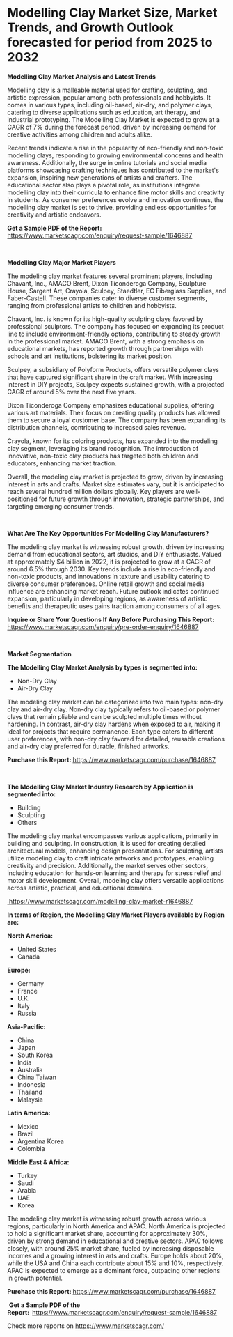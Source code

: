 <p><h1>Modelling Clay Market Size, Market Trends, and Growth Outlook forecasted for period from 2025 to 2032</h1></p><p><strong>Modelling Clay Market Analysis and Latest Trends</strong></p>
<p><p>Modelling clay is a malleable material used for crafting, sculpting, and artistic expression, popular among both professionals and hobbyists. It comes in various types, including oil-based, air-dry, and polymer clays, catering to diverse applications such as education, art therapy, and industrial prototyping. The Modelling Clay Market is expected to grow at a CAGR of 7% during the forecast period, driven by increasing demand for creative activities among children and adults alike.</p><p>Recent trends indicate a rise in the popularity of eco-friendly and non-toxic modelling clays, responding to growing environmental concerns and health awareness. Additionally, the surge in online tutorials and social media platforms showcasing crafting techniques has contributed to the market's expansion, inspiring new generations of artists and crafters. The educational sector also plays a pivotal role, as institutions integrate modelling clay into their curricula to enhance fine motor skills and creativity in students. As consumer preferences evolve and innovation continues, the modelling clay market is set to thrive, providing endless opportunities for creativity and artistic endeavors.</p></p>
<p><strong>Get a Sample PDF of the Report:&nbsp;</strong> <a href="https://www.marketscagr.com/enquiry/request-sample/1646887?utm_campaign=1789&utm_medium=2&utm_source=Github&utm_content=ia&utm_term=31012025&utm_id=modelling-clay">https://www.marketscagr.com/enquiry/request-sample/1646887</a></p>
<p>&nbsp;</p>
<p><strong>Modelling Clay Major Market Players</strong></p>
<p><p>The modeling clay market features several prominent players, including Chavant, Inc., AMACO Brent, Dixon Ticonderoga Company, Sculpture House, Sargent Art, Crayola, Sculpey, Staedtler, EC Fiberglass Supplies, and Faber-Castell. These companies cater to diverse customer segments, ranging from professional artists to children and hobbyists.</p><p>Chavant, Inc. is known for its high-quality sculpting clays favored by professional sculptors. The company has focused on expanding its product line to include environment-friendly options, contributing to steady growth in the professional market. AMACO Brent, with a strong emphasis on educational markets, has reported growth through partnerships with schools and art institutions, bolstering its market position.</p><p>Sculpey, a subsidiary of Polyform Products, offers versatile polymer clays that have captured significant share in the craft market. With increasing interest in DIY projects, Sculpey expects sustained growth, with a projected CAGR of around 5% over the next five years.</p><p>Dixon Ticonderoga Company emphasizes educational supplies, offering various art materials. Their focus on creating quality products has allowed them to secure a loyal customer base. The company has been expanding its distribution channels, contributing to increased sales revenue.</p><p>Crayola, known for its coloring products, has expanded into the modeling clay segment, leveraging its brand recognition. The introduction of innovative, non-toxic clay products has targeted both children and educators, enhancing market traction.</p><p>Overall, the modeling clay market is projected to grow, driven by increasing interest in arts and crafts. Market size estimates vary, but it is anticipated to reach several hundred million dollars globally. Key players are well-positioned for future growth through innovation, strategic partnerships, and targeting emerging consumer trends.</p></p>
<p>&nbsp;</p>
<p><strong>What Are The Key Opportunities For Modelling Clay Manufacturers?</strong></p>
<p><p>The modeling clay market is witnessing robust growth, driven by increasing demand from educational sectors, art studios, and DIY enthusiasts. Valued at approximately $4 billion in 2022, it is projected to grow at a CAGR of around 6.5% through 2030. Key trends include a rise in eco-friendly and non-toxic products, and innovations in texture and usability catering to diverse consumer preferences. Online retail growth and social media influence are enhancing market reach. Future outlook indicates continued expansion, particularly in developing regions, as awareness of artistic benefits and therapeutic uses gains traction among consumers of all ages.</p></p>
<p><strong>Inquire or Share Your Questions If Any Before Purchasing This Report:</strong> <a href="https://www.marketscagr.com/enquiry/pre-order-enquiry/1646887?utm_campaign=1789&utm_medium=2&utm_source=Github&utm_content=ia&utm_term=31012025&utm_id=modelling-clay">https://www.marketscagr.com/enquiry/pre-order-enquiry/1646887</a></p>
<p>&nbsp;</p>
<p><strong>Market Segmentation</strong></p>
<p><strong>The Modelling Clay Market Analysis by types is segmented into:</strong></p>
<p><ul><li>Non-Dry Clay</li><li>Air-Dry Clay</li></ul></p>
<p><p>The modeling clay market can be categorized into two main types: non-dry clay and air-dry clay. Non-dry clay typically refers to oil-based or polymer clays that remain pliable and can be sculpted multiple times without hardening. In contrast, air-dry clay hardens when exposed to air, making it ideal for projects that require permanence. Each type caters to different user preferences, with non-dry clay favored for detailed, reusable creations and air-dry clay preferred for durable, finished artworks.</p></p>
<p><strong>Purchase this Report:&nbsp;</strong><a href="https://www.marketscagr.com/purchase/1646887?utm_campaign=1789&utm_medium=2&utm_source=Github&utm_content=ia&utm_term=31012025&utm_id=modelling-clay">https://www.marketscagr.com/purchase/1646887</a></p>
<p>&nbsp;</p>
<p><strong>The Modelling Clay Market Industry Research by Application is segmented into:</strong></p>
<p><ul><li>Building</li><li>Sculpting</li><li>Others</li></ul></p>
<p><p>The modeling clay market encompasses various applications, primarily in building and sculpting. In construction, it is used for creating detailed architectural models, enhancing design presentations. For sculpting, artists utilize modeling clay to craft intricate artworks and prototypes, enabling creativity and precision. Additionally, the market serves other sectors, including education for hands-on learning and therapy for stress relief and motor skill development. Overall, modeling clay offers versatile applications across artistic, practical, and educational domains.</p></p>
<p><a href="https://www.marketscagr.com/modelling-clay-market-r1646887?utm_campaign=1789&utm_medium=2&utm_source=Github&utm_content=ia&utm_term=31012025&utm_id=modelling-clay">&nbsp;https://www.marketscagr.com/modelling-clay-market-r1646887</a></p>
<p><strong>In terms of Region, the Modelling Clay Market Players available by Region are:</strong></p>
<p>
    <p> <strong> North America: </strong>
        <ul>
            <li>United States</li>
            <li>Canada</li>
        </ul>
        </p> 
    <p> <strong> Europe: </strong>
        <ul>
            <li>Germany</li>
            <li>France</li>
            <li>U.K.</li>
            <li>Italy</li>
            <li>Russia</li>
        </ul>
        </p> 
    <p> <strong> Asia-Pacific: </strong>
        <ul>
            <li>China</li>
            <li>Japan</li>
            <li>South Korea</li>
            <li>India</li>
            <li>Australia</li>
            <li>China Taiwan</li>
            <li>Indonesia</li>
            <li>Thailand</li>
            <li>Malaysia</li>
        </ul>
        </p> 
    <p> <strong> Latin America: </strong>
        <ul>
            <li>Mexico</li>
            <li>Brazil</li>
            <li>Argentina Korea</li>
            <li>Colombia</li>
        </ul>
        </p> 
    <p> <strong> Middle East & Africa: </strong>
        <ul>
            <li>Turkey</li>
            <li>Saudi</li>
            <li>Arabia</li>
            <li>UAE</li>
            <li>Korea</li>
        </ul>
    </p>
    </p>
<p><p>The modeling clay market is witnessing robust growth across various regions, particularly in North America and APAC. North America is projected to hold a significant market share, accounting for approximately 30%, driven by strong demand in educational and creative sectors. APAC follows closely, with around 25% market share, fueled by increasing disposable incomes and a growing interest in arts and crafts. Europe holds about 20%, while the USA and China each contribute about 15% and 10%, respectively. APAC is expected to emerge as a dominant force, outpacing other regions in growth potential.</p></p>
<p><strong>Purchase this Report: </strong><a href="https://www.marketscagr.com/purchase/1646887?utm_campaign=1789&utm_medium=2&utm_source=Github&utm_content=ia&utm_term=31012025&utm_id=modelling-clay">https://www.marketscagr.com/purchase/1646887</a></p>
<p>&nbsp;<strong>Get a Sample PDF of the Report:&nbsp;&nbsp;</strong><a href="https://www.marketscagr.com/enquiry/request-sample/1646887?utm_campaign=1789&utm_medium=2&utm_source=Github&utm_content=ia&utm_term=31012025&utm_id=modelling-clay">https://www.marketscagr.com/enquiry/request-sample/1646887</a></p>
<p><strong></strong></p>
<p>Check more reports on <a href="https://www.marketscagr.com/?utm_campaign=1789&utm_medium=2&utm_source=Github&utm_content=ia&utm_term=31012025&utm_id=modelling-clay">https://www.marketscagr.com/</a></p>